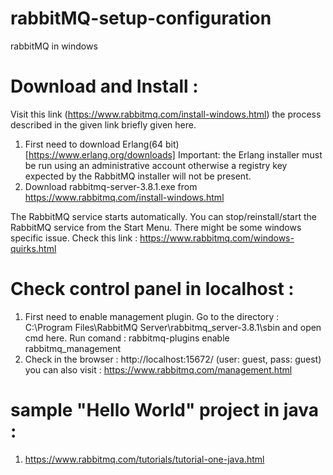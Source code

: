 # rabbitMQ-setup-configuration
rabbitMQ in windows

# Download and Install :
Visit this link (https://www.rabbitmq.com/install-windows.html) the process described in the given link briefly given here. 
1. First need to download Erlang(64 bit)[https://www.erlang.org/downloads]
Important: the Erlang installer must be run using an administrative account otherwise a registry key expected by the RabbitMQ installer will not be present.
2. Download rabbitmq-server-3.8.1.exe from https://www.rabbitmq.com/install-windows.html

The RabbitMQ service starts automatically. You can stop/reinstall/start the RabbitMQ service from the Start Menu. 
There might be some windows specific issue. Check this link : https://www.rabbitmq.com/windows-quirks.html

# Check control panel in localhost :
1. First need to enable management plugin. Go to the directory : C:\Program Files\RabbitMQ Server\rabbitmq_server-3.8.1\sbin and open cmd here. Run comand : rabbitmq-plugins enable rabbitmq_management
2. Check in the browser : http://localhost:15672/ (user: guest, pass: guest)
you can also visit : https://www.rabbitmq.com/management.html

# sample "Hello World" project in java : 
1. https://www.rabbitmq.com/tutorials/tutorial-one-java.html

